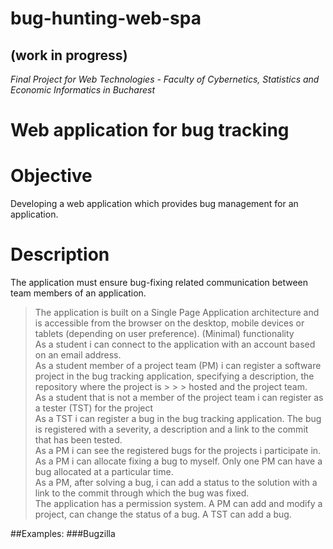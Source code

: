 # bug-hunting-web-spa
## (work in progress)
*Final Project for Web Technologies - Faculty of Cybernetics, Statistics and Economic Informatics in Bucharest*

# **Web application for bug tracking**

# Objective

Developing a web application which provides bug management for an application.

# Description
The application must ensure bug-fixing related communication between team members of an application.

> The application is built on a Single Page Application architecture and is accessible from the browser on the desktop, mobile devices or tablets (depending on user preference).
> (Minimal) functionality  
> As a student i can connect to the application with an account based on an email address.  
> As a student member of a project team (PM) i can register a software project in the bug tracking application, specifying a description, the repository where the project is > > > hosted and the project team.  
> As a student that is not a member of the project team i can register as a tester (TST) for the project  
> As a TST i can register a bug in the bug tracking application. The bug is registered with a severity, a description and a link to the commit that has been tested.  
> As a PM i can see the registered bugs for the projects i participate in.  
> As a PM i can allocate fixing a bug to myself. Only one PM can have a bug allocated at a particular time.  
> As a PM, after solving a bug, i can add a status to the solution with a link to the commit through which the bug was fixed.  
> The application has  a permission system. A PM can add and modify a project, can change the status of a bug. A TST can add a bug.  

##Examples:
###Bugzilla
